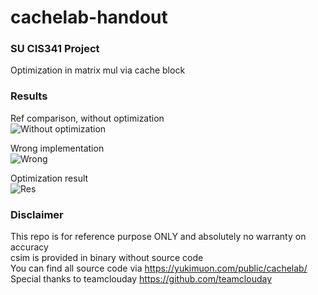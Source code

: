# cachelab-handout

### SU CIS341 Project
Optimization in matrix mul via cache block

### Results

Ref comparison, without optimization  
![Without optimization](https://yukimuon.com/public/cachelab/image_2020-05-01_21-43-13.png)

Wrong implementation  
![Wrong](https://yukimuon.com/public/cachelab/image_2020-05-01_22-28-49.png)

Optimization result  
![Res](https://yukimuon.com/public/cachelab/image_2020-05-01_22-23-23.png)

### Disclaimer
This repo is for reference purpose ONLY and absolutely no warranty on accuracy  
csim is provided in binary without source code  
You can find all source code via https://yukimuon.com/public/cachelab/  
Special thanks to teamclouday https://github.com/teamclouday
